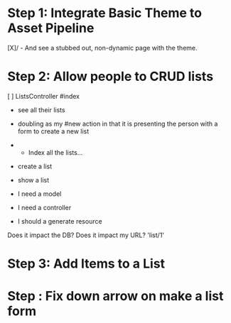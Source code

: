 # Step 1: Integrate Basic Theme to Asset Pipeline

[X]/ - And see a stubbed out, non-dynamic page with the theme.

# Step 2: Allow people to CRUD lists
[ ] ListsController
  #index
  - see all their lists
  - doubling as my #new action in that it is presenting the person with a form to create a new list
  - - Index all the lists...
  - create a list
  - show a list

  - I need a model
  - I need a controller
  - I should a generate resource

Does it impact the DB?
Does it impact my URL?  'list/1'

# Step 3: Add Items to a List
# Step : Fix down arrow on make a list form
